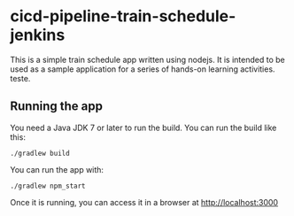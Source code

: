 # cicd-pipeline-train-schedule-jenkins

This is a simple train schedule app written using nodejs. It is intended to be used as a sample application for a series of hands-on learning activities. teste.

## Running the app

You need a Java JDK 7 or later to run the build. You can run the build like this:

    ./gradlew build

You can run the app with:

    ./gradlew npm_start

Once it is running, you can access it in a browser at [http://localhost:3000](http://localhost:3000)
